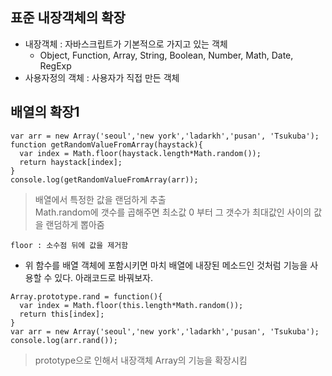 ## 표준 내장객체의 확장
- 내장객체 : 자바스크립트가 기본적으로 가지고 있는 객체
  - Object, Function, Array, String, Boolean, Number, Math, Date, RegExp 
- 사용자정의 객체 : 사용자가 직접 만든 객체

## 배열의 확장1
```
var arr = new Array('seoul','new york','ladarkh','pusan', 'Tsukuba');
function getRandomValueFromArray(haystack){
  var index = Math.floor(haystack.length*Math.random());
  return haystack[index]; 
}
console.log(getRandomValueFromArray(arr));
```
> 배열에서 특정한 값을 랜덤하게 추출<br/>Math.random에 갯수를 곱해주면 최소값 0 부터 그 갯수가 최대값인 사이의 값을 랜덤하게 뽑아줌

`floor : 소수점 뒤에 값을 제거함`

- 위 함수를 배열 객체에 포함시키면 마치 배열에 내장된 메소드인 것처럼 기능을 사용할 수 있다. 아래코드로 바꿔보자.
```
Array.prototype.rand = function(){
  var index = Math.floor(this.length*Math.random());
  return this[index];
}
var arr = new Array('seoul','new york','ladarkh','pusan', 'Tsukuba');
console.log(arr.rand());
```
> prototype으로 인해서 내장객체 Array의 기능을 확장시킴
